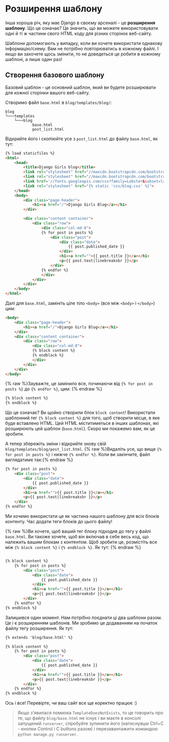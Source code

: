 # Розширення шаблону

Інша хороша річ, яку має Django в своєму арсеналі - це __розширення шаблону__. Що це означає? Це значить, що ви можете використовувати одні й ті ж частини свого HTML коду для різних сторінок веб-сайту.

Шаблони допомогають у випадку, коли ви хочете використати однакову інформацію/схему. Вам не потрібно повторюватись в кожному файлі. І якщо ви захочете щось змінити, то не доведеться це робити в кожному шаблоні, а лише один раз!

## Створення базового шаблону

Базовий шаблон - це основний шаблон, який ви будете розширювати для кожної сторінки вашого веб-сайту.

Створимо файл `base.html` в `blog/templates/blog/`:

    blog
    └───templates
        └───blog
                base.html
                post_list.html

Відкрийте його і скопіюйте усе з `post_list.html` до файлу `base.html`, як тут:

```html
{% load staticfiles %}
<html>
    <head>
        <title>Django Girls blog</title>
        <link rel="stylesheet" href="//maxcdn.bootstrapcdn.com/bootstrap/3.2.0/css/bootstrap.min.css">
        <link rel="stylesheet" href="//maxcdn.bootstrapcdn.com/bootstrap/3.2.0/css/bootstrap-theme.min.css">
        <link href='//fonts.googleapis.com/css?family=Lobster&subset=latin,latin-ext' rel='stylesheet' type='text/css'>
        <link rel="stylesheet" href="{% static 'css/blog.css' %}">
    </head>
    <body>
        <div class="page-header">
            <h1><a href="/">Django Girls Blog</a></h1>
        </div>

        <div class="content container">
            <div class="row">
                <div class="col-md-8">
                {% for post in posts %}
                    <div class="post">
                        <div class="date">
                            {{ post.published_date }}
                        </div>
                        <h1><a href="">{{ post.title }}</a></h1>
                        <p>{{ post.text|linebreaksbr }}</p>
                    </div>
                {% endfor %}
                </div>
            </div>
        </div>
    </body>
</html>
```

Далі для `base.html`, замініть ціле тіло `<body>` (все між `<body>` і `</body>`) цим:

```html
<body>
    <div class="page-header">
        <h1><a href="/">Django Girls Blog</a></h1>
    </div>
    <div class="content container">
        <div class="row">
            <div class="col-md-8">
            {% block content %}
            {% endblock %}
            </div>
        </div>
    </div>
</body>
```

{% raw %}Зауважте, це замінило все, починаючи від `{% for post in posts %}` до `{% endfor %}`, цим: {% endraw %}

```html
{% block content %}
{% endblock %}
```
Що це означає? Ви щойно створили блок `block content`! Використали шаблонний тег `{% block content %}` для того, щоб створити місце, в яке буде вставлено HTML. Цей HTML міститиметься в інших шаблонах, які розширюють цей шаблон (`base.html`). Скоро ми покажемо вам, як це зробити.

А тепер збережіть зміни і відкрийте знову свій `blog/templates/blog/post_list.html`.
{% raw %}Видаліть усе, що вище `{% for post in posts %}` і нижче `{% endfor %}`. Коли ви закінчите, файл виглядатиме так:{% endraw %}

```html
{% for post in posts %}
    <div class="post">
        <div class="date">
            {{ post.published_date }}
        </div>
        <h1><a href="">{{ post.title }}</a></h1>
        <p>{{ post.text|linebreaksbr }}</p>
    </div>
{% endfor %}
```

Ми хочемо використати це як частина нашого шаблону для всіх блоків контенту.
Час додати теги блоків до цього файлу!

{% raw %}Ви хочете, щоб ваший тег блоку підходив до тегу у файлі `base.html`. Ви такоже хочете, щоб він включав в себе весь код, що належить вашим блокам з контентом. Щоб зробити це, розмістіть все між `{% block content %}` і `{% endblock %}`. Як тут: {% endraw %}

```html

{% block content %}
    {% for post in posts %}
        <div class="post">
            <div class="date">
                {{ post.published_date }}
            </div>
            <h1><a href="">{{ post.title }}</a></h1>
            <p>{{ post.text|linebreaksbr }}</p>
        </div>
    {% endfor %}
{% endblock %}
```
Залишився один момент. Нам потрібно поєднати ці два шаблони разом. Це і є розширенням шаблонів. Ми зробимо це додаванням на початок файлу тегу розширення. Як тут:
```html
{% extends 'blog/base.html' %}

{% block content %}
    {% for post in posts %}
        <div class="post">
            <div class="date">
                {{ post.published_date }}
            </div>
            <h1><a href="">{{ post.title }}</a></h1>
            <p>{{ post.text|linebreaksbr }}</p>
        </div>
    {% endfor %}
{% endblock %}
```

Ось і все! Перевірте, чи ваш сайт все ще коректно працює :)

> Якщо з'явилася помилка `TemplateDoesNotExists`, то це говорить про те, що файлу `blog/base.html` не існує і ви маєте в консолі запущений `runserver`, спробуйте зупинити його (натиснувши Ctrl+C - кнопки Control і C buttons разом) і перезавантажити командою `python manage.py runserver`.
